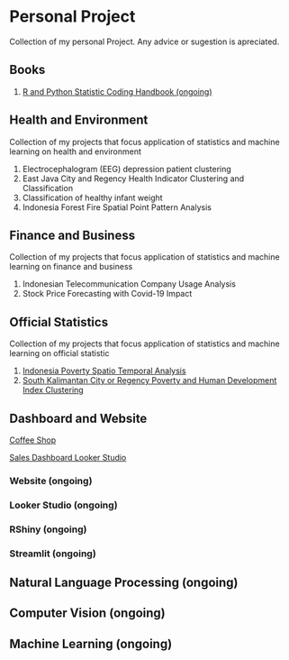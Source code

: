 # Personal Project
Collection of my personal Project. Any advice or sugestion is apreciated.

## Books
1.  [R and Python Statistic Coding Handbook (ongoing)](https://aufarromeo.github.io/book-project/)

## Health and Environment
Collection of my projects that focus application of statistics and machine learning on health and environment
1.	Electrocephalogram (EEG) depression patient clustering
2.	East Java City and Regency Health Indicator Clustering and Classification
3.	Classification of healthy infant weight
4.	Indonesia Forest Fire Spatial Point Pattern Analysis

## Finance and Business
Collection of my projects that focus application of statistics and machine learning on finance and business
1. Indonesian Telecommunication Company Usage Analysis
2. Stock Price Forecasting with Covid-19 Impact

## Official Statistics
Collection of my projects that focus application of statistics and machine learning on official statistic
1. [Indonesia Poverty Spatio Temporal Analysis](https://github.com/aufarromeo/Personal_Project/blob/main/Indonesia%20Poverty%20Spatio%20Temporal%20Analysis/NSC_Makalah_SD2024010000330.pdf)
2. [South Kalimantan City or Regency Poverty and Human Development Index Clustering](https://github.com/aufarromeo/Personal_Project/blob/main/South%20Kalimantan%20City%20or%20Regency%20Clustering/Revisi_PaparanEASOffstatkelasA_M.%20Difa.pdf)

## Dashboard and Website
[Coffee Shop](https://km-feb24-jayapura-18-eight.vercel.app/)

[Sales Dashboard Looker Studio](https://lookerstudio.google.com/reporting/a01cf52f-18e4-4416-9ea6-36b671c925e6)

### Website (ongoing)
### Looker Studio (ongoing)
### RShiny (ongoing)
### Streamlit (ongoing)

## Natural Language Processing (ongoing)

## Computer Vision (ongoing)

## Machine Learning (ongoing)


